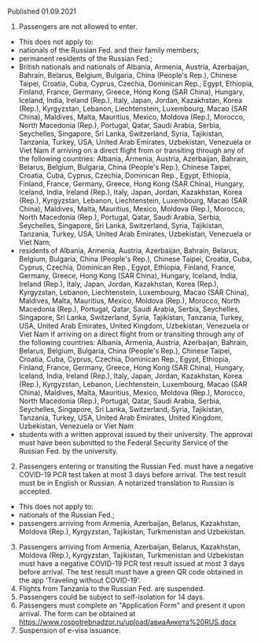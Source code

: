 Published 01.09.2021
1. Passengers are not allowed to enter.
- This does not apply to:
- nationals of the Russian Fed. and their family members;
- permanent residents of the Russian Fed.;
- British nationals and nationals of Albania, Armenia, Austria, Azerbaijan, Bahrain, Belarus, Belgium, Bulgaria, China (People's Rep.), Chinese Taipei, Croatia, Cuba, Cyprus, Czechia, Dominican Rep., Egypt, Ethiopia, Finland, France, Germany, Greece, Hong Kong (SAR China), Hungary, Iceland, India, Ireland (Rep.), Italy, Japan, Jordan, Kazakhstan, Korea (Rep.), Kyrgyzstan, Lebanon, Liechtenstein, Luxembourg, Macao (SAR China), Maldives, Malta, Mauritius, Mexico, Moldova (Rep.), Morocco, North Macedonia (Rep.), Portugal, Qatar, Saudi Arabia, Serbia, Seychelles, Singapore, Sri Lanka, Switzerland, Syria, Tajikistan, Tanzania, Turkey, USA, United Arab Emirates, Uzbekistan, Venezuela or Viet Nam if arriving on a direct flight from or transiting through any of the following countries: Albania, Armenia, Austria, Azerbaijan, Bahrain, Belarus, Belgium, Bulgaria, China (People's Rep.), Chinese Taipei, Croatia, Cuba, Cyprus, Czechia, Dominican Rep., Egypt, Ethiopia, Finland, France, Germany, Greece, Hong Kong (SAR China), Hungary, Iceland, India, Ireland (Rep.), Italy, Japan, Jordan, Kazakhstan, Korea (Rep.), Kyrgyzstan, Lebanon, Liechtenstein, Luxembourg, Macao (SAR China), Maldives, Malta, Mauritius, Mexico, Moldova (Rep.), Morocco, North Macedonia (Rep.), Portugal, Qatar, Saudi Arabia, Serbia, Seychelles, Singapore, Sri Lanka, Switzerland, Syria, Tajikistan, Tanzania, Turkey, USA, United Arab Emirates, Uzbekistan, Venezuela or Viet Nam;
- residents of Albania, Armenia, Austria, Azerbaijan, Bahrain, Belarus, Belgium, Bulgaria, China (People's Rep.), Chinese Taipei, Croatia, Cuba, Cyprus, Czechia, Dominican Rep., Egypt, Ethiopia, Finland, France, Germany, Greece, Hong Kong (SAR China), Hungary, Iceland, India, Ireland (Rep.), Italy, Japan, Jordan, Kazakhstan, Korea (Rep.), Kyrgyzstan, Lebanon, Liechtenstein, Luxembourg, Macao (SAR China), Maldives, Malta, Mauritius, Mexico, Moldova (Rep.), Morocco, North Macedonia (Rep.), Portugal, Qatar, Saudi Arabia, Serbia, Seychelles, Singapore, Sri Lanka, Switzerland, Syria, Tajikistan, Tanzania, Turkey, USA, United Arab Emirates, United Kingdom, Uzbekistan, Venezuela or Viet Nam if arriving on a direct flight from or transiting through any of the following countries: Albania, Armenia, Austria, Azerbaijan, Bahrain, Belarus, Belgium, Bulgaria, China (People's Rep.), Chinese Taipei, Croatia, Cuba, Cyprus, Czechia, Dominican Rep., Egypt, Ethiopia, Finland, France, Germany, Greece, Hong Kong (SAR China), Hungary, Iceland, India, Ireland (Rep.), Italy, Japan, Jordan, Kazakhstan, Korea (Rep.), Kyrgyzstan, Lebanon, Liechtenstein, Luxembourg, Macao (SAR China), Maldives, Malta, Mauritius, Mexico, Moldova (Rep.), Morocco, North Macedonia (Rep.), Portugal, Qatar, Saudi Arabia, Serbia, Seychelles, Singapore, Sri Lanka, Switzerland, Syria, Tajikistan, Tanzania, Turkey, USA, United Arab Emirates, United Kingdom, Uzbekistan, Venezuela or Viet Nam 
- students with a written approval issued by their university. The approval must have been submitted to the Federal Security Service of the Russian Fed. by the university.
2. Passengers entering or transiting the Russian Fed. must have a negative COVID-19 PCR test taken at most 3 days before arrival. The test result must be in English or Russian. A notarized translation to Russian is accepted.
- This does not apply to:
- nationals of the Russian Fed.;
- passengers arriving from Armenia, Azerbaijan, Belarus, Kazakhstan, Moldova (Rep.), Kyrgyzstan, Tajikistan, Turkmenistan and Uzbekistan.
3. Passengers arriving from Armenia, Azerbaijan, Belarus, Kazakhstan, Moldova (Rep.), Kyrgyzstan, Tajikistan, Turkmenistan and Uzbekistan must have a negative COVID-19 PCR test result issued at most 3 days before arrival. The test result must have a green QR code obtained in the app 'Traveling without COVID-19'.
4. Flights from Tanzania to the Russian Fed. are suspended.
5. Passengers could be subject to self-isolation for 14 days.
6. Passengers must complete an "Application Form" and present it upon arrival. The form can be obtained at <a href="https://www.rospotrebnadzor.ru/upload/авиаАнкета%20RUS.docx">https://www.rospotrebnadzor.ru/upload/авиаАнкета%20RUS.docx</a> 
7. Suspension of e-visa issuance.

